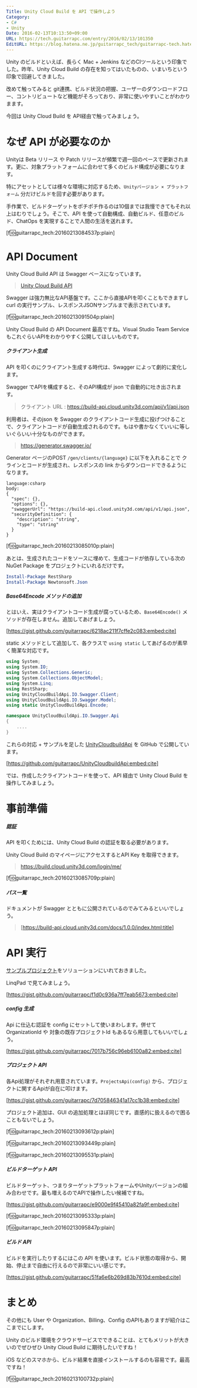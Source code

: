 ```yaml
---
Title: Unity Cloud Build を API で操作しよう
Category:
- C#
- Unity
Date: 2016-02-13T10:13:50+09:00
URL: https://tech.guitarrapc.com/entry/2016/02/13/101350
EditURL: https://blog.hatena.ne.jp/guitarrapc_tech/guitarrapc-tech.hatenablog.com/atom/entry/10328537792363115275
---
```


Unity のビルドといえば、長らく Mac + Jenkins などのCIツールという印象でした。昨年、Unity Cloud Build の存在を知ってはいたものの、いまいちという印象で回避してきました。

改めて触ってみると git連携、ビルド状況の把握、ユーザーのダウンロードフロー、コントリビュートなど機能がそろっており、非常に使いやすいことがわかりまます。

今回は Unity Cloud Build を API経由で触ってみましょう。


# なぜ API が必要なのか

Unityは Beta リリース や Patch リリースが頻繁で週一回のペースで更新されます。更に、対象プラットフォームに合わせて多くのビルド構成が必要になります。

特にアセットとしては様々な環境に対応するため、```Unityバージョン × プラットフォーム``` 分だけビルドを回す必要があります。

手作業で、ビルドターゲットをポチポチ作るのは10個までは我慢できてもそれ以上はむりでしょう。そこで、API を使って自動構成、自動ビルド、任意のビルド、ChatOps を実現することで人間の生活を送れます。

[f:id:guitarrapc_tech:20160213084537p:plain]

# API Document

Unity Cloud Build API は Swagger ベースになっています。

> [Unity Cloud Build API](https://build-api.cloud.unity3d.com/docs/1.0.0/index.html)

Swagger は強力無比なAPI基盤です。ここから直接APIを叩くこともできますし curl の実行サンプル、レスポンスJSONサンプルまで表示されています。

[f:id:guitarrapc_tech:20160213091504p:plain]

Unity Cloud Build の API Document 最高ですね。Visual Studio Team Service もこれぐらいAPIをわかりやすく公開してほしいものです。

##### クライアント生成

API を叩くのにクライアント生成する時代は、Swagger によって劇的に変化します。

Swagger でAPIを構成すると、そのAPI構成が json で自動的に吐き出されます。

> クライアント URL : https://build-api.cloud.unity3d.com/api/v1/api.json

利用者は、そのjson を Swagger のクライアントコード生成に投げつけることで、クライアントコードが自動生成されるのです。もはや書かなくていいに等しいぐらいい十分なものができます。

> https://generator.swagger.io/

Generator ページのPOST ```/gen/clients/{language}``` に以下を入れることで クラインとコードが生成され、レスポンスの link からダウンロードできるようになります。

```
language:csharp
body:
{
  "spec": {},
  "options": {},
  "swaggerUrl": "https://build-api.cloud.unity3d.com/api/v1/api.json",
  "securityDefinition": {
    "description": "string",
    "type": "string"
  }
}
```

[f:id:guitarrapc_tech:20160213085010p:plain]

あとは、生成されたコードをソースに埋めて、生成コードが依存している次の NuGet Package をプロジェクトにいれるだけです。

```powershell
Install-Package RestSharp
Install-Package Newtonsoft.Json
```

##### Base64Encode メソッドの追加

とはいえ、実はクライアントコード生成が腐っているため、```Base64Encode()``` メソッドが存在しません。追加してあげましょう。

[https://gist.github.com/guitarrapc/6218ac211f7cffe2c083:embed:cite]

static メソッドとして追加して、各クラスで ```using static``` してあげるのが素早く簡潔な対応です。

```cs
using System;
using System.IO;
using System.Collections.Generic;
using System.Collections.ObjectModel;
using System.Linq;
using RestSharp;
using UnityCloudBuildApi.IO.Swagger.Client;
using UnityCloudBuildApi.IO.Swagger.Model;
using static UnityCloudBuildApi.Encode;

namespace UnityCloudBuildApi.IO.Swagger.Api
{
    ....
}
```

これらの対応 + サンプルを足した [UnityCloudbuildApi](https://github.com/guitarrapc/UnityCloudbuildApi) を GitHub で公開しています。

[https://github.com/guitarrapc/UnityCloudbuildApi:embed:cite]

では、作成したクライアントコードを使って、API 経由で Unity Cloud Build を操作してみましょう。

# 事前準備

##### 認証

API を叩くためには、Unity Cloud Build の認証を取る必要があります。

Unity Cloud Build のマイページにアクセスするとAPI Key を取得できます。

> https://build.cloud.unity3d.com/login/me/

[f:id:guitarrapc_tech:20160213085709p:plain]

##### パス一覧

ドキュメントが Swagger とともに公開されているのでみてみるといいでしょう。

> [https://build-api.cloud.unity3d.com/docs/1.0.0/index.html:title]

# API 実行

[サンプルプロジェクト](https://github.com/guitarrapc/UnityCloudbuildApi/blob/master/Sample/Program.cs)をソリューションにいれておきました。

LinqPad で見てみましょう。

[https://gist.github.com/guitarrapc/f1d0c936a7ff7eab5673:embed:cite]

##### config 生成

Api に仕込む認証を config にセットして使いまわします。併せて OrganizationId や 対象の既存プロジェクトId もあるなら用意してもいいでしょう。


[https://gist.github.com/guitarrapc/7017b756c96eb6100a82:embed:cite]


##### プロジェクト API

各Api処理がそれぞれ用意されています。```ProjectsApi(config)``` から、プロジェクトに関するApiが自在に叩けます。

[https://gist.github.com/guitarrapc/7d705846341a17cc1b38:embed:cite]

プロジェクト追加は、GUI の追加処理とほぼ同じです。直感的に扱えるので困ることもないでしょう。

[f:id:guitarrapc_tech:20160213093612p:plain]

[f:id:guitarrapc_tech:20160213093449p:plain]

[f:id:guitarrapc_tech:20160213095531p:plain]

##### ビルドターゲット API

ビルドターゲット、つまりターゲットプラットフォームやUnityバージョンの組み合わせです。最も増えるのでAPIで操作したい候補ですね。

[https://gist.github.com/guitarrapc/e9000e9f45410a82fa9f:embed:cite]


[f:id:guitarrapc_tech:20160213095333p:plain]

[f:id:guitarrapc_tech:20160213095847p:plain]

##### ビルド API

ビルドを実行したりするにはこの API を使います。ビルド状態の取得から、開始、停止まで自由に行えるので非常にいい感じです。

[https://gist.github.com/guitarrapc/51fa6e6b269d83b7610d:embed:cite]

# まとめ

その他にも User や Organization、Billing、Config のAPIもありますが紹介はここまでにします。

Unity のビルド環境をクラウドサービスでできることは、とてもメリットが大きいのでぜひぜひ Unity Cloud Build に期待したいですね！

iOS などのスマホから、ビルド結果を直接インストールするのも容易です。最高ですね！

[f:id:guitarrapc_tech:20160213100732p:plain]
